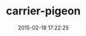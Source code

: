 ---
layout: post
title:  "carrier-pigeon"
repo:   "portertech/carrier-pigeon"
date:   2015-02-18 17:22:25
gemurl: https://github.com/portertech/carrier-pigeon
---